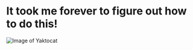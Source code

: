 # It took me forever to figure out how to do this!

![Image of Yaktocat](https://octodex.github.com/images/yaktocat.png)
